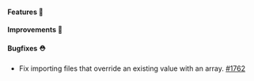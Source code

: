 #### Features 🚀

#### Improvements 🧹

#### Bugfixes ⛑️

- Fix importing files that override an existing value with an array. [#1762](https://github.com/terrastruct/d2/pull/1762)
